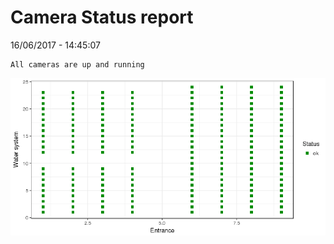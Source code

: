 Camera Status report
================
16/06/2017 - 14:45:07

    All cameras are up and running

![](camreport_files/figure-markdown_github/unnamed-chunk-2-1.png)
